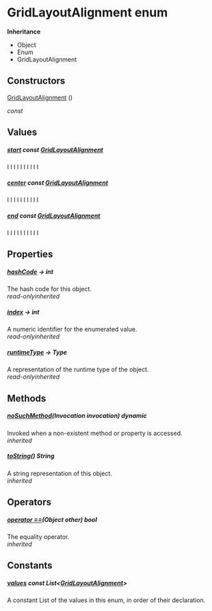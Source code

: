 


# GridLayoutAlignment enum










**Inheritance**

- Object
- Enum
- GridLayoutAlignment






## Constructors

[GridLayoutAlignment](../zego_uikit_prebuilt_live_audio_room/GridLayoutAlignment/GridLayoutAlignment.md) ()

  _const_ 


## Values

##### [start](../zego_uikit_prebuilt_live_audio_room/GridLayoutAlignment.md) const [GridLayoutAlignment](../zego_uikit_prebuilt_live_audio_room/GridLayoutAlignment.md)



<p>I I I I
I I I I
I I</p>  




##### [center](../zego_uikit_prebuilt_live_audio_room/GridLayoutAlignment.md) const [GridLayoutAlignment](../zego_uikit_prebuilt_live_audio_room/GridLayoutAlignment.md)



<p>I I I I
I I I I
I I</p>  




##### [end](../zego_uikit_prebuilt_live_audio_room/GridLayoutAlignment.md) const [GridLayoutAlignment](../zego_uikit_prebuilt_live_audio_room/GridLayoutAlignment.md)



<p>I I I I
I I I I
I I</p>  





## Properties

##### [hashCode](../zego_uikit_prebuilt_live_audio_room/GridLayoutAlignment/hashCode.md) &#8594; int



The hash code for this object.  
_<span class="feature">read-only</span><span class="feature">inherited</span>_



##### [index](../zego_uikit_prebuilt_live_audio_room/GridLayoutAlignment/index.md) &#8594; int



A numeric identifier for the enumerated value.  
_<span class="feature">read-only</span><span class="feature">inherited</span>_



##### [runtimeType](../zego_uikit_prebuilt_live_audio_room/GridLayoutAlignment/runtimeType.md) &#8594; Type



A representation of the runtime type of the object.  
_<span class="feature">read-only</span><span class="feature">inherited</span>_





## Methods

##### [noSuchMethod](../zego_uikit_prebuilt_live_audio_room/GridLayoutAlignment/noSuchMethod.md)(Invocation invocation) dynamic



Invoked when a non-existent method or property is accessed.  
_<span class="feature">inherited</span>_



##### [toString](../zego_uikit_prebuilt_live_audio_room/GridLayoutAlignment/toString.md)() String



A string representation of this object.  
_<span class="feature">inherited</span>_





## Operators

##### [operator ==](../zego_uikit_prebuilt_live_audio_room/GridLayoutAlignment/operator_equals.md)(Object other) bool



The equality operator.  
_<span class="feature">inherited</span>_










## Constants

##### [values](../zego_uikit_prebuilt_live_audio_room/GridLayoutAlignment/values-constant.md) const List&lt;[GridLayoutAlignment](../zego_uikit_prebuilt_live_audio_room/GridLayoutAlignment.md)>



A constant List of the values in this enum, in order of their declaration.  









